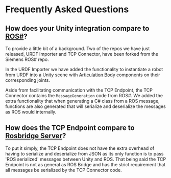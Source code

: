 # Frequently Asked Questions

How does your Unity integration compare to [ROS#](https://github.com/siemens/ros-sharp)?
---
To provide a little bit of a background. Two of the repos we have just released, URDF Importer and TCP Connector, have been forked from the Siemens ROS# repo.

In the URDF Importer we have added the functionality to instantiate a robot from URDF into a Unity scene with [Articulation Body](https://docs.unity3d.com/2020.1/Documentation/ScriptReference/ArticulationBody.html) components on their corresponding joints. 

Aside from facilitating communication with the TCP Endpoint, the TCP Connector contains the `MessageGeneration` code from ROS#. We added the extra functionality that when generating a C# class from a ROS message, functions are also generated that will serialize and deserialize the messages as ROS would internally.

How does the TCP Endpoint compare to [Rosbridge Server](http://wiki.ros.org/rosbridge_server)?
---
To put it simply, the TCP Endpoint does not have the extra overhead of having to serialize and deserialize from JSON as its only function is to pass 'ROS serialized' messages between Unity and ROS. That being said the TCP Endpoint is not as general as ROS Bridge and has the strict requirement that all messages be serialized by the TCP Connector code.

